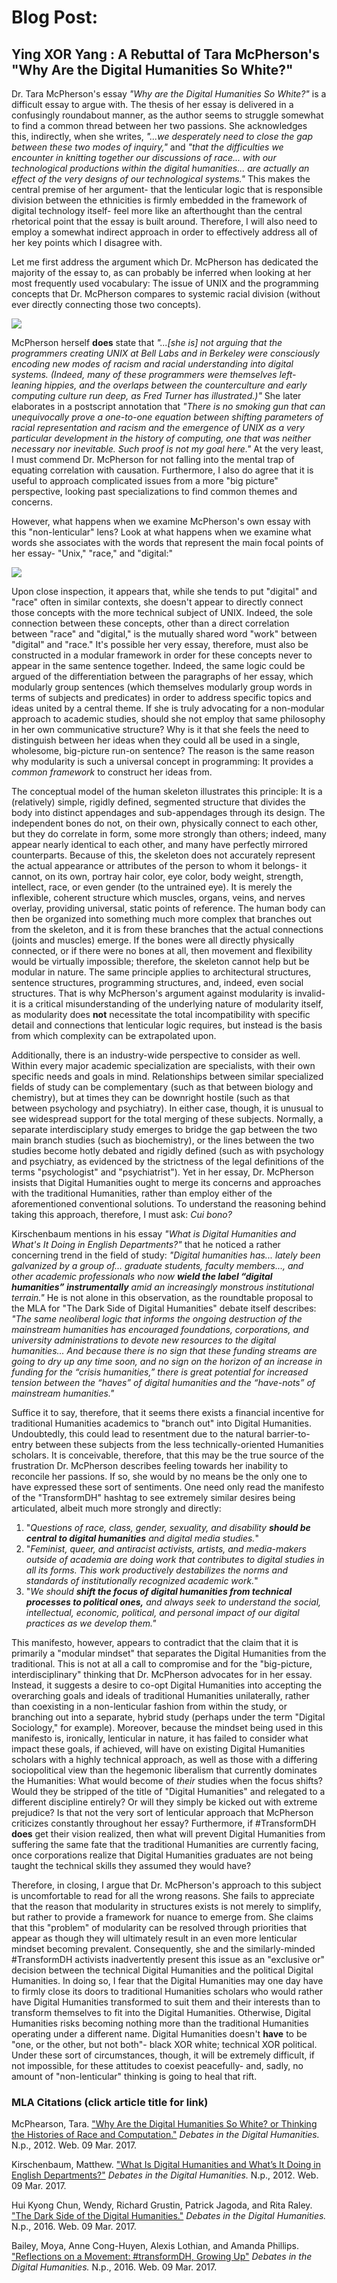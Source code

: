 # Blog Post:
## Ying XOR Yang : A Rebuttal of Tara McPherson's "Why Are the Digital Humanities So White?"

  Dr. Tara McPherson's essay _"Why are the Digital Humanities So White?"_ is a difficult essay to argue with. The thesis of her essay is delivered in a confusingly roundabout manner, as the author seems to struggle somewhat to find a common thread between her two passions. She acknowledges this, indirectly, when she writes, _"...we desperately need to close the gap between these two modes of inquiry,"_ and _"that the difficulties we encounter in knitting together our discussions of race... with our technological productions within the digital humanities... are actually an effect of the very designs of our technological systems."_ This makes the central premise of her argument- that the lenticular logic that is responsible division between the ethnicities is firmly embedded in the framework of digital technology itself- feel more like an afterthought than the central rhetorical point that the essay is built around. Therefore, I will also need to employ a somewhat indirect approach in order to effectively address all of her key points which I disagree with.

  Let me first address the argument which Dr. McPherson has dedicated the majority of the essay to, as can probably be inferred when looking at her most frequently used vocabulary: The issue of UNIX and the programming concepts that Dr. McPherson compares to systemic racial division (without ever directly connecting those two concepts).
  
![](images/visualization.png)

  McPherson herself **does** state that _"...[she is] not arguing that the programmers creating UNIX at Bell Labs and in Berkeley were consciously encoding new modes of racism and racial understanding into digital systems. (Indeed, many of these programmers were themselves left-leaning hippies, and the overlaps between the counterculture and early computing culture run deep, as Fred Turner has illustrated.)"_ She later elaborates in a postscript annotation that _"There is no smoking gun that can unequivocally prove a one-to-one equation between shifting parameters of racial representation and racism and the emergence of UNIX as a very particular development in the history of computing, one that was neither necessary nor inevitable. Such proof is not my goal here."_ At the very least, I must commend Dr. McPherson for not falling into the mental trap of equating correlation with causation. Furthermore, I also do agree that it is useful to approach complicated issues from a more "big picture" perspective, looking past specializations to find common themes and concerns.  
  
  However, what happens when we examine McPherson's own essay with this "non-lenticular" lens? Look at what happens when we examine what words she associates with the words that represent the main focal points of her essay- "Unix," "race," and "digital:"

![](images/links.png)

  Upon close inspection, it appears that, while she tends to put "digital" and "race" often in similar contexts, she doesn't appear to directly connect those concepts with the more technical subject of UNIX. Indeed, the sole connection between these concepts, other than a direct correlation between "race" and "digital," is the mutually shared word "work" between "digital" and "race." It's possible her very essay, therefore, must also be constructed in a modular framework in order for these concepts never to appear in the same sentence together. Indeed, the same logic could be argued of the differentiation between the paragraphs of her essay, which modularly group sentences (which themselves modularly group words in terms of subjects and predicates) in order to address specific topics and ideas united by a central theme. If she is truly advocating for a non-modular approach to academic studies, should she not employ that same philosophy in her own communicative structure? Why is it that she feels the need to distinguish between her ideas when they could all be used in a single, wholesome, big-picture run-on sentence? The reason is the same reason why modularity is such a universal concept in programming: It provides a _common framework_ to construct her ideas from. 
  
  The conceptual model of the human skeleton illustrates this principle: It is a (relatively) simple, rigidly defined, segmented structure that divides the body into distinct appendages and sub-appendages through its design. The independent bones do not, on their own, physically connect to each other, but they do correlate in form, some more strongly than others; indeed, many appear nearly identical to each other, and many have perfectly mirrored counterparts. Because of this, the skeleton does not accurately represent the actual appearance or attributes of the person to whom it belongs- it cannot, on its own, portray hair color, eye color, body weight, strength, intellect, race, or even gender (to the untrained eye). It is merely the inflexible, coherent structure which muscles, organs, veins, and nerves overlay, providing universal, static points of reference. The human body can then be organized into something much more complex that branches out from the skeleton, and it is from these branches that the actual connections (joints and muscles) emerge. If the bones were all directly physically connected, or if there were no bones at all, then movement and flexibility would be virtually impossible; therefore, the skeleton cannot help but be modular in nature. The same principle applies to architectural structures, sentence structures, programming structures, and, indeed, even social structures. That is why McPherson's argument against modularity is invalid- it is a critical misunderstanding of the underlying nature of modularity itself, as modularity does **not** necessitate the total incompatibility with specific detail and connections that lenticular logic requires, but instead is the basis from which complexity can be extrapolated upon.

 Additionally, there is an industry-wide perspective to consider as well. Within every major academic specialization are specialists, with their own specific needs and goals in mind. Relationships between similar specialized fields of study can be complementary (such as that between biology and chemistry), but at times they can be downright hostile (such as that between psychology and psychiatry). In either case, though, it is unusual to see widespread support for the total merging of these subjects. Normally, a separate interdisciplary study emerges to bridge the gap between the two main branch studies (such as biochemistry), or the lines between the two studies become hotly debated and rigidly defined (such as with psychology and psychiatry, as evidenced by the strictness of the legal definitions of the terms "psychologist" and "psychiatrist"). Yet in her essay, Dr. McPherson insists that Digital Humanities ought to merge its concerns and approaches with the traditional Humanities, rather than employ either of the aforementioned conventional solutions. To understand the reasoning behind taking this approach, therefore, I must ask: _Cui bono?_

  Kirschenbaum mentions in his essay _"What is Digital Humanities and What's It Doing in English Departments?"_ that he noticed a rather concerning trend in the field of study: _"Digital humanities has... lately been galvanized by a group of... graduate students, faculty members..., and other academic professionals who now **wield the label “digital humanities” instrumentally** amid an increasingly monstrous institutional terrain."_ He is not alone in this observation, as the roundtable proposal to the MLA for "The Dark Side of Digital Humanities" debate itself describes: _"The same neoliberal logic that informs the ongoing destruction of the mainstream humanities has encouraged foundations, corporations, and university administrations to devote new resources to the digital humanities... And because there is no sign that these funding streams are going to dry up any time soon, and no sign on the horizon of an increase in funding for the “crisis humanities,” there is great potential for increased tension between the “haves” of digital humanities and the “have-nots” of mainstream humanities."_ 

 Suffice it to say, therefore, that it seems there exists a financial incentive for traditional Humanities academics to "branch out" into Digital Humanities. Undoubtedly, this could lead to resentment due to the natural barrier-to-entry between these subjects from the less technically-oriented Humanities scholars. It is conceivable, therefore, that this may be the true source of the frustration Dr. McPherson describes feeling towards her inability to reconcile her passions. If so, she would by no means be the only one to have expressed these sort of sentiments. One need only read the manifesto of the "TransformDH" hashtag to see extremely similar desires being articulated, albeit much more strongly and directly:
  
1. "_Questions of race, class, gender, sexuality, and disability **should be central to digital humanities** and digital media studies._"
2. "_Feminist, queer, and antiracist activists, artists, and media-makers outside of academia are doing work that contributes to digital studies in all its forms. This work productively destabilizes the norms and standards of institutionally recognized academic work._"
3. "_We should **shift the focus of digital humanities from technical processes to political ones,** and always seek to understand the social, intellectual, economic, political, and personal impact of our digital practices as we develop them."_

This manifesto, however, appears to contradict that the claim that it is primarily a "modular mindset" that separates the Digital Humanities from the traditional. This is not at all a call to compromise and for the "big-picture, interdisciplinary" thinking that Dr. McPherson advocates for in her essay. Instead, it suggests a desire to co-opt Digital Humanities into accepting the overarching goals and ideals of traditional Humanities unilaterally, rather than coexisting in a non-lenticular fashion from within the study, or branching out into a separate, hybrid study (perhaps under the term "Digital Sociology," for example). Moreover, because the mindset being used in this manifesto is, ironically, lenticular in nature, it has failed to consider what impact these goals, if achieved, will have on existing Digital Humanities scholars with a highly technical approach, as well as those with a differing sociopolitical view than the hegemonic liberalism that currently dominates the Humanities: What would become of _their_ studies when the focus shifts? Would they be stripped of the title of "Digital Humanities" and relegated to a different discipline entirely? Or will they simply be kicked out with extreme prejudice? Is that not the very sort of lenticular approach that McPherson criticizes constantly throughout her essay? Furthermore, if #TransformDH **does** get their vision realized, then what will prevent Digital Humanities from suffering the same fate that the traditional Humanities are currently facing, once corporations realize that Digital Humanities graduates are not being taught the technical skills they assumed they would have?

  Therefore, in closing, I argue that Dr. McPherson's approach to this subject is uncomfortable to read for all the wrong reasons. She fails to appreciate that the reason that modularity in structures exists is not merely to simplify, but rather to provide a framework for nuance to emerge from. She claims that this "problem" of modularity can be resolved through priorities that appear as though they will ultimately result in an even more lenticular mindset becoming prevalent. Consequently, she and the similarly-minded #TransformDH activists inadvertently present this issue as an "exclusive or" decision between the technical Digital Humanities and the political Digital Humanities. In doing so, I fear that the Digital Humanities may one day have to firmly close its doors to traditional Humanities scholars who would rather have Digital Humanities transformed to suit them and their interests than to transform themselves to fit into the Digital Humanities. Otherwise, Digital Humanities risks becoming nothing more than the traditional Humanities operating under a different name. Digital Humanities doesn't **have** to be "one, or the other, but not both"- black XOR white; technical XOR political. Under these sort of circumstances, though, it will be extremely difficult, if not impossible, for these attitudes to coexist peacefully- and, sadly, no amount of "non-lenticular" thinking is going to heal that rift.

### MLA Citations (click article title for link)

  McPhearson, Tara. ["Why Are the Digital Humanities So White? or Thinking the Histories of Race and Computation."](http://dhdebates.gc.cuny.edu/debates/text/29) _Debates in the Digital Humanities._ N.p., 2012. Web. 09 Mar. 2017.

  Kirschenbaum, Matthew. ["What Is Digital Humanities and What’s It Doing in English Departments?"](http://dhdebates.gc.cuny.edu/debates/text/38) _Debates in the Digital Humanities._ N.p., 2012. Web. 09 Mar. 2017.
  
  Hui Kyong Chun, Wendy, Richard Grustin, Patrick Jagoda, and Rita Raley. ["The Dark Side of the Digital Humanities."](http://dhdebates.gc.cuny.edu/debates/text/89) _Debates in the Digital Humanities._ N.p., 2016. Web. 09 Mar. 2017.
  
  Bailey, Moya, Anne Cong-Huyen, Alexis Lothian, and Amanda Phillips. ["Reflections on a Movement: #transformDH, Growing Up"](http://dhdebates.gc.cuny.edu/debates/text/59) _Debates in the Digital Humanities._ N.p., 2016. Web. 09 Mar. 2017.
  

